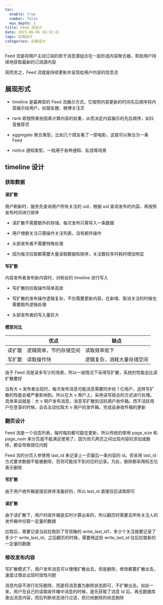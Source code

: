 ```yaml
---
toc:
  enable: true
  number: false
  max_depth: 3
title: Feed 流设计
date: 2023-06-06 16:32:41
tags: 后端设计
categories: 后端设计
---
```


Feed 流是将用户主动订阅的若干消息源组合在一起形成内容聚合器，帮助用户持续地获取最新的订阅源内容

简而言之，Feed 流就是持续更新并呈现给用户内容的信息流

## 展现形式

- timeline 是最典型的 Feed 流展示方式，它按照内容更新的时间先后顺序将内容展示给用户，如朋友圈、微博关注页

- rank 即按照某些因素计算内容的权重，从而决定内容展示的先后顺序，如抖音推荐页

- aggregate 聚合类型，比如几个朋友看了一部电影，这就可以聚合为一条 Feed

- notice 通知类型，一般用于各种通知、私信等场景

## timeline 设计

### 获取数据

#### 读扩散

用户刷新时，服务先查询用户所有关注的 uid，根据 uid 查询发布的内容，再按照发布时间进行排序

- 读扩散不需要额外的存储，每次发布只需写入一条数据

- 用户增删关注只需操作关注列表，没有额外操作

- 头部发布者不需要特殊处理

- 因为每次拉取都需要大量读取数据和排序，关注数较多时耗时增加明显

#### 写扩散

内容发布者发布新内容时，对粉丝的 timeline 进行写入

- 写扩散的拉取操作简单高效

- 写扩散的发布操作逻辑复杂，不仅需要更新内容，在新增、取消关注的时候也需要额外逻辑处理

- 头部发布者的写入量巨大

#### 模型对比

||优点|缺点|
|-|-|-|
|读扩散|逻辑简单，节约存储空间|读取效率低下
|写扩散|读取操作快|逻辑复杂，消耗大量存储空间

由于 Feed 流是读多写少的场景，所以一般情况下采用写扩散，系统的性能会比读扩散要好

当有大 v 发布者出现时，每次发布消息可能消息需要同步给 1 亿用户，这样写扩散的性能会被严重影响到。所以在大 v 用户上，采用读写结合的方式进行处理。具体来说就是：大 v 用户发布消息，消息写扩散到活跃用户收件箱。而不活跃用户在登录的时候，会去主动拉取大 v 用户的发件箱，完成自身收件箱的更新

### 翻页设计

Feed 流是一个动态列表，每时每刻都可能在更新，所以传统的使用 page_size 和 page_num 来分页就不能满足使用了，因为但凡两页之间出现内容的添加或删除，都会导致错位问题

Feed 流的分页入参使用 last_id 来记录上一页最后一条内容的 id。但采用 last_id 方式要求数据不能被删除，否则可能找不到对应的记录。为此，删除都采用标志位表示删除

#### 写扩散

由于用户收件箱是提前排序准备好的，所以 last_id 直接往后读取即可

#### 读扩散

由于读扩散下，用户的收件箱是实时计算出来的，所以翻页时需要去所有关注人的发件箱中拉取一定量的数据

拉取后，需要记录当前拉取到了写信箱的 write_last_id1，多少个关注就要记录了多少个 write_last_id。之后翻页的时候，需要用这些 write_last_id 往后拉取新的一定量的数据

### 修改发布内容

写扩散模式下，用户发布消息可以慢慢扩散出去，但是删除，修改都要扩散出去，速度过慢会出现时效性问题

消息内容不进行实际删除，而是将消息置为删除状态即可，不扩散出去。如此一来，用户在自己的读取收件箱中消息的时候，是先获取了消息 Id 后，再去数据库查出消息内容，而后判断状态进行过滤，把已经删除的状态剔除
